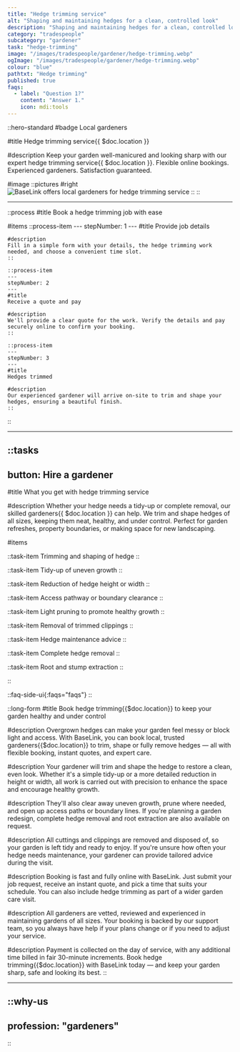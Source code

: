 ```yaml
---
title: "Hedge trimming service"
alt: "Shaping and maintaining hedges for a clean, controlled look"
description: "Shaping and maintaining hedges for a clean, controlled look"
category: "tradespeople"
subcategory: "gardener"
task: "hedge-trimming"
image: "/images/tradespeople/gardener/hedge-trimming.webp"
ogImage: "/images/tradespeople/gardener/hedge-trimming.webp"
colour: "blue"
pathtxt: "Hedge trimming"
published: true
faqs:
  - label: "Question 1?"
    content: "Answer 1."
    icon: mdi:tools
---
```


::hero-standard
#badge
Local gardeners

#title
Hedge trimming service{{ $doc.location }}

#description
Keep your garden well-manicured and looking sharp with our expert hedge trimming service{{ $doc.location }}. Flexible online bookings. Experienced gardeners. Satisfaction guaranteed.

#image
    ::pictures
    #right
    ![BaseLink offers local gardeners for hedge trimming service](/images/tradespeople/gardener/hedge-trimming.webp)
    ::
::

---

::process
#title
Book a hedge trimming job with ease

#items
    ::process-item
    ---
    stepNumber: 1
    ---
    #title
    Provide job details

    #description
    Fill in a simple form with your details, the hedge trimming work needed, and choose a convenient time slot.
    ::
    
    ::process-item
    ---
    stepNumber: 2
    ---
    #title
    Receive a quote and pay

    #description
    We'll provide a clear quote for the work. Verify the details and pay securely online to confirm your booking.
    ::

    ::process-item
    ---
    stepNumber: 3
    ---
    #title
    Hedges trimmed

    #description
    Our experienced gardener will arrive on-site to trim and shape your hedges, ensuring a beautiful finish.
    ::
::

---

::tasks
---
button: Hire a gardener
---

#title
What you get with hedge trimming service

#description
Whether your hedge needs a tidy-up or complete removal, our skilled gardeners{{ $doc.location }} can help. We trim and shape hedges of all sizes, keeping them neat, healthy, and under control. Perfect for garden refreshes, property boundaries, or making space for new landscaping.

#items

  ::task-item
  Trimming and shaping of hedge
  ::

  ::task-item
  Tidy-up of uneven growth
  ::

  ::task-item
  Reduction of hedge height or width
  ::

  ::task-item
  Access pathway or boundary clearance
  ::

  ::task-item
  Light pruning to promote healthy growth
  ::

  ::task-item
  Removal of trimmed clippings
  ::

  ::task-item
  Hedge maintenance advice
  ::

  ::task-item
  Complete hedge removal
  ::

  ::task-item
  Root and stump extraction
  ::

::


::faq-side-ui{:faqs="faqs"}
::


::long-form
#title
Book hedge trimming{{$doc.location}} to keep your garden healthy and under control

#description
Overgrown hedges can make your garden feel messy or block light and access. With BaseLink, you can book local, trusted gardeners{{$doc.location}} to trim, shape or fully remove hedges — all with flexible booking, instant quotes, and expert care.

#description
Your gardener will trim and shape the hedge to restore a clean, even look. Whether it's a simple tidy-up or a more detailed reduction in height or width, all work is carried out with precision to enhance the space and encourage healthy growth.

#description
They'll also clear away uneven growth, prune where needed, and open up access paths or boundary lines. If you're planning a garden redesign, complete hedge removal and root extraction are also available on request.

#description
All cuttings and clippings are removed and disposed of, so your garden is left tidy and ready to enjoy. If you're unsure how often your hedge needs maintenance, your gardener can provide tailored advice during the visit.

#description
Booking is fast and fully online with BaseLink. Just submit your job request, receive an instant quote, and pick a time that suits your schedule. You can also include hedge trimming as part of a wider garden care visit.

#description
All gardeners are vetted, reviewed and experienced in maintaining gardens of all sizes. Your booking is backed by our support team, so you always have help if your plans change or if you need to adjust your service.

#description
Payment is collected on the day of service, with any additional time billed in fair 30-minute increments. Book hedge trimming{{$doc.location}} with BaseLink today — and keep your garden sharp, safe and looking its best.
::

---

::why-us
---
profession: "gardeners"
---
::